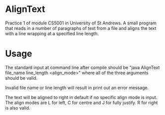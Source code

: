 # AlignText
Practice 1 of module CS5001 in University of St Andrews. A small program that reads in a number of paragraphs of text from a file and aligns the text with a line wrapping at a specified line length.

# Usage
The standard input at command line after compile should be "java AlignText file_name line_length <align_mode>" where all of the three arguments should be valid.

Invalid file name or line length will result in print out an error message.

The text will be aligned to right in default if no specific align mode is input. The align modes are L for left, C for centre and J for fully justify. R for right is also valid.
